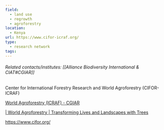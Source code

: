```yaml
---
field:
  - land use
  - regrowth
  - agroforestry
location:
  - Kenya
url: https://www.cifor-icraf.org/
type:
  - research network
tags:
---
```

###### Related contacts/institutes: [[Alliance Biodiversity International & CIAT#CGIAR]]

Center for International Forestry Research and World Agroforestry (CIFOR-ICRAF)

[World Agroforestry (ICRAF) - CGIAR](https://www.cgiar.org/research/center/world-agroforestry-centre/)

[| World Agroforestry | Transforming Lives and Landscapes with Trees](https://www.worldagroforestry.org/)



https://www.cifor.org/